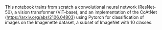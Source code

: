 This notebook trains from scratch a convolutional neural network (ResNet-50), a vision transformer (ViT-base), and an implementation of the CoAtNet (https://arxiv.org/abs/2106.04803) using Pytorch for classification of images on the Imagenette dataset, a subset of ImageNet with 10 classes. 
